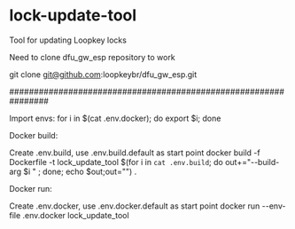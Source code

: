 # lock-update-tool
Tool for updating Loopkey locks

Need to clone dfu_gw_esp repository to work

git clone git@github.com:loopkeybr/dfu_gw_esp.git

################################################################

Import envs:
for i in $(cat .env.docker); do export $i; done

Docker build:

Create .env.build, use .env.build.default as start point
docker build -f Dockerfile -t lock_update_tool $(for i in `cat .env.build`; do out+="--build-arg $i " ; done; echo $out;out="") .

Docker run:

Create .env.docker, use .env.docker.default as start point
docker run --env-file .env.docker lock_update_tool

